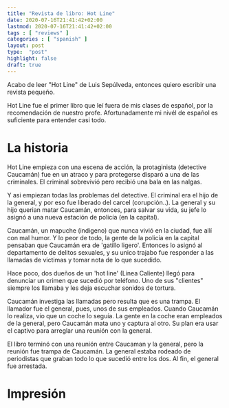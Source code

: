 ```yaml
---
title: "Revista de libro: Hot Line"
date: 2020-07-16T21:41:42+02:00
lastmod: 2020-07-16T21:41:42+02:00
tags : [ "reviews" ]
categories : [ "spanish" ]
layout: post
type:  "post"
highlight: false
draft: true
---
```


Acabo de leer "Hot Line" de Luis Sepúlveda, entonces quiero escribir una revista pequeño. 

Hot Line fue el primer libro que leí fuera de mis clases de español, por la recomendación de nuestro
profe. Afortunadamente mi nivél de español es suficiente para entender casi todo.

# La historia

Hot Line empieza con una escena de acción, la protaginista (detective Caucamán) fue en un atraco y para protegerse
disparó a una de las criminales. El criminal sobrevivió pero recibió una bala en las nalgas.

Y asi empiezan todas las problemas del detective. El criminal era el hijo de la general, y por eso fue
liberado del carcel (corupción..). La general y su hijo querian matar Caucamán, entonces, para salvar su vida, su jefe lo asignó a una nueva estación de policía (en la capital).

Caucamán, un mapuche (indigeno) que nunca vivió en la ciudad, fue allí con mal humor. Y lo peor
de todo, la gente de la policía en la capital pensaban que Caucamán era de 'gatillo ligero'.
Entonces lo asignó al departamento de delitos sexuales, y su unico trajabo fue responder a las
llamadas de victimas y tomar nota de lo que sucedido.


Hace poco, dos dueños de un 'hot line' (Linea Caliente) llegó para denunciar un crimen que sucedió
por teléfono. Uno de sus "clientes" siempre los llamaba y les deja escuchar sonidos de tortura. 

Caucamán investiga las llamadas pero resulta que es una trampa. El llamador fue el general, pues,
unos de sus empleados. Cuando Caucamán lo realiza, vio que un coche lo seguía. La gente en la coche
eran empleados de la general, pero Caucamán mata uno y captura al otro. Su plan era usar el captivo
para arreglar una reunión con la general.

El libro terminó con una reunión entre Caucaman y la general, pero la reunión fue trampa de
Caucamán. La general estaba rodeado de periodistas que graban todo lo que sucedió entre los dos. Al
fin, el general fue arrestada. 

# Impresión

